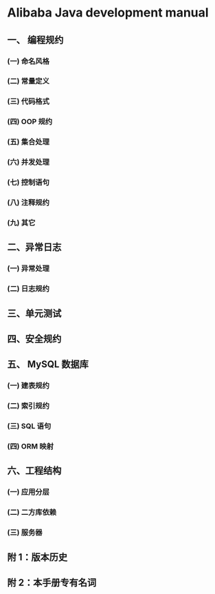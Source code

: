 # Alibaba Java development manual  
## 一、 编程规约   
### (一) 命名风格    
### (二) 常量定义    
### (三) 代码格式   
### (四) OOP 规约   
### (五) 集合处理   
### (六) 并发处理    
### (七) 控制语句   
### (八) 注释规约   
### (九) 其它   
## 二、异常日志    
### (一) 异常处理   
### (二) 日志规约    
## 三、单元测试    
## 四、安全规约   
## 五、 MySQL 数据库   
### (一) 建表规约   
### (二) 索引规约   
### (三) SQL 语句  
### (四) ORM 映射  
## 六、工程结构   
### (一) 应用分层   
### (二) 二方库依赖   
### (三) 服务器   
## 附 1：版本历史   
## 附 2：本手册专有名词   
